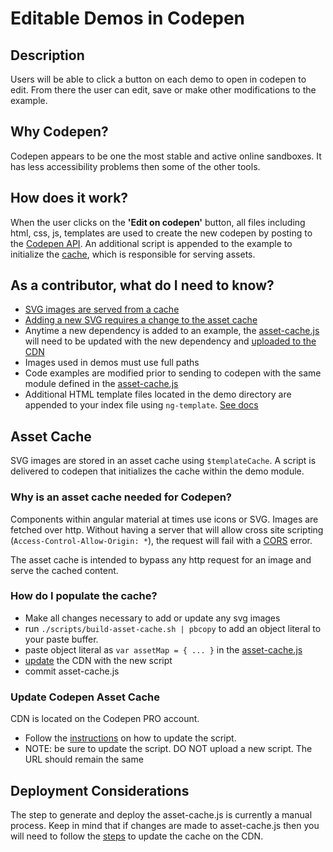 # Editable Demos in Codepen

## Description

Users will be able to click a button on each demo to open in codepen
to edit.  From there the user can edit, save or make other
modifications to the example.

## Why Codepen?

Codepen appears to be one the most stable and active online sandboxes.
It has less accessibility problems then some of the other tools.

## How does it work?

When the user clicks on the **'Edit on codepen'** button, all files including
html, css, js, templates are used to create the new codepen by posting
to the [Codepen API](http://blog.codepen.io/documentation/api/prefill/).  An
additional script is appended to the example to initialize the
[cache](#asset_cache), which is responsible for serving assets.

## As a contributor, what do I need to know?

* [SVG images are served from a cache](#asset_cache)
* [Adding a new SVG requires a change to the asset cache](#build_cache)
* Anytime a new dependency is added to an example, the [asset-cache.js](../app/asset-cache.js)
  will need to be updated with the new dependency and [uploaded to the
  CDN](#update_cdn)
* Images used in demos must use full paths
* Code examples are modified prior to sending to codepen with the same
  module defined in the [asset-cache.js](../app/asset-cache.js)
* Additional HTML template files located in the demo directory are appended to your index file using `ng-template`. [See docs](https://docs.angularjs.org/api/ng/directive/script)

## <a name="asset_cache"></a> Asset Cache

SVG images are stored in an asset cache using `$templateCache`.  A
script is delivered to codepen that initializes the cache within the
demo module.

### Why is an asset cache needed for Codepen?

Components within angular material at times use icons or SVG.  Images
are fetched over http.  Without having a server that will allow cross
site scripting (`Access-Control-Allow-Origin: *`), the request will
fail with a [CORS](https://developer.mozilla.org/en-US/docs/Web/HTTP/Access_control_CORS)
error.

The asset cache is intended to bypass any http request for an image
and serve the cached content.

### <a name="build_cache"></a> How do I populate the cache?

* Make all changes necessary to add or update any svg images
* run `./scripts/build-asset-cache.sh | pbcopy` to add an object
  literal to your paste buffer.
* paste object literal as `var assetMap = { ... }` in the
  [asset-cache.js](../app/asset-cache.js)
* [update](#build_cdn) the CDN with the new script
* commit asset-cache.js

### <a name="update_cdn"></a> Update Codepen Asset Cache

CDN is located on the Codepen PRO account.

* Follow the [instructions](http://blog.codepen.io/documentation/pro-features/asset-hosting/#asset-manager) on how to update the script.
* NOTE: be sure to update the script. DO NOT upload a new script. The URL should remain the same

## Deployment Considerations

The step to generate and deploy the asset-cache.js is currently a
manual process.  Keep in mind that if changes are made to
asset-cache.js then you will need to follow the [steps](#update_cdn)
to update the cache on the CDN.
